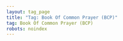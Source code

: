 ```yaml
---
layout: tag_page
title: "Tag: Book Of Common Prayer (BCP)"
tag: Book Of Common Prayer (BCP)
robots: noindex
---
```

